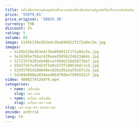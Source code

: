 ```yaml
---
title: เครื่องมือทําสวนต้นทุนต่ําเครื่องเจาะดินเครื่องมือทําสวนปลูกต้นไม้เครื่องเจาะดินดินดิน
price: '55979.01'
price_original: '58925.30'
currency: THB
discount: 5%
rating: 5
volume: 85
image: S145b139e3b3e4c3ba694912f1f2a0ec5e.jpg
images:
  - S145b139e3b3e4c3ba694912f1f2a0ec5e.jpg
  - Se16265e7b6a1428aaed5056224b23a64n.jpg
  - S17215f4282eb40bca7d9de32bd2872beT.jpg
  - S5d2fa57cd5424f3a9cb73f148526dc1cG.jpg
  - S3355f85d168648ec8262d5a1e59187c2o.jpg
  - Sd104e00bba034eed86d702bef9955522f.jpg
video: 4000274526979.mp4
categories:
  - name: เครื่องมือ
    slug: เคร-องม
  - name: อะไหล่ เครื่องมือ
    slug: อะไหล-เคร-องม
slug: เคร-องม-อท-าสวนต-นท
encode: on9tr14
lang: th
---
```

  